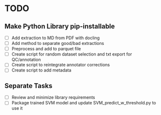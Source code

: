 # TODO

## Make Python Library pip-installable
- [ ] Add extraction to MD from PDF with docling
- [ ] Add method to separate good/bad extractions
- [ ] Preprocess and add to parquet file
- [ ] Create script for random dataset selection and txt export for QC/annotation
- [ ] Create script to reintegrate annotator corrections
- [ ] Create script to add metadata

## Separate Tasks
- [ ] Review and minimize library requirements
- [ ] Package trained SVM model and update SVM_predict_w_threshold.py to use it
